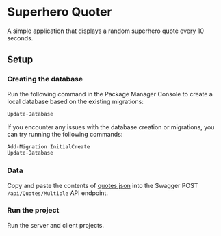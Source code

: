 # Superhero Quoter
A simple application that displays a random superhero quote every 10 seconds.

## Setup

### Creating the database
Run the following command in the Package Manager Console to create a local database based on the existing migrations:
```sh
Update-Database
```

If you encounter any issues with the database creation or migrations, you can try running the following commands:
```sh
Add-Migration InitialCreate
Update-Database
```

### Data
Copy and paste the contents of [quotes.json](quotes.json) into the Swagger POST `/api/Quotes/Multiple` API endpoint.

### Run the project
Run the server and client projects.